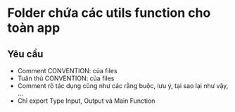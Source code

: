 # Folder chứa các utils function cho toàn app

## Yêu cầu
  - Comment CONVENTION: của files
  - Tuân thủ CONVENTION: của files
  - Comment rõ tác dụng cũng như các rằng buộc, lưu ý, tại sao lại như vậy, ...
  - Chỉ export Type Input, Output và Main Function
